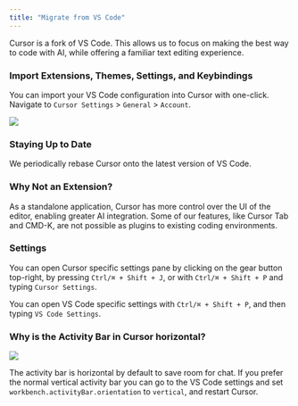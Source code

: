 ```yaml
---
title: "Migrate from VS Code"
---
```


Cursor is a fork of VS Code. This allows us to focus on making the best way to code with AI, while offering a familiar text editing experience.

### Import Extensions, Themes, Settings, and Keybindings

You can import your VS Code configuration into Cursor with one-click. Navigate to `Cursor Settings` > `General` > `Account`.

<Frame>
  <img src="/images/get-started/vscode-import.png" />
</Frame>

### Staying Up to Date

We periodically rebase Cursor onto the latest version of VS Code.

### Why Not an Extension?

As a standalone application, Cursor has more control over the UI of the editor, enabling greater AI integration. Some of our features, like Cursor Tab and CMD-K, are not possible as plugins to existing coding environments.

### Settings

You can open Cursor specific settings pane by clicking on the gear button top-right, by pressing `Ctrl/⌘ + Shift + J`, or with `Ctrl/⌘ + Shift + P` and typing `Cursor Settings`. 

You can open VS Code specific settings with `Ctrl/⌘ + Shift + P`, and then typing `VS Code Settings`. 

### Why is the Activity Bar in Cursor horizontal?

<Frame>
  <img src="/images/get-started/activity-bar.png" />
</Frame>

The activity bar is horizontal by default to save room for chat. If you prefer the normal vertical activity bar you can go to the VS Code settings and set `workbench.activityBar.orientation` to `vertical`, and restart Cursor.
